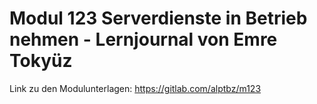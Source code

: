 # Modul 123 Serverdienste in Betrieb nehmen - Lernjournal von Emre Tokyüz

Link zu den Modulunterlagen: <https://gitlab.com/alptbz/m123>

